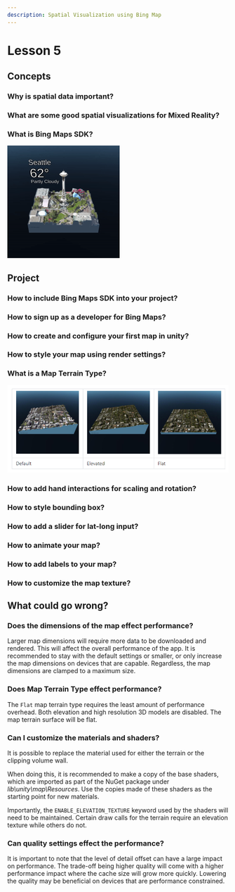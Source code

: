 ```yaml
---
description: Spatial Visualization using Bing Map
---
```


# Lesson 5

## Concepts

### Why is spatial data important?

### What are some good spatial visualizations for Mixed Reality?

### What is Bing Maps SDK?

![](.gitbook/assets/weathercube.gif)

## Project

### How to include Bing Maps SDK into your project?

### How to sign up as a developer for Bing Maps?

### How to create and configure your first map in unity?

### How to style your map using render settings?

### What is a Map Terrain Type?

![](.gitbook/assets/mapterraintype.png)

### How to add hand interactions for scaling and rotation?

### How to style bounding box?

### How to add a slider for lat-long input?

### How to animate your map?

### How to add labels to your map?

### How to customize the map texture?

## What could go wrong?

### Does the dimensions of the map effect performance?

Larger map dimensions will require more data to be downloaded and rendered. This will affect the overall performance of the app. It is recommended to stay with the default settings or smaller, or only increase the map dimensions on devices that are capable. Regardless, the map dimensions are clamped to a maximum size.

### Does Map Terrain Type effect performance?

 The `Flat` map terrain type requires the least amount of performance overhead. Both elevation and high resolution 3D models are disabled. The map terrain surface will be flat.

### Can I customize the materials and shaders? 

It is possible to replace the material used for either the terrain or the clipping volume wall.

When doing this, it is recommended to make a copy of the base shaders, which are imported as part of the NuGet package under _lib\unity\map\Resources_. Use the copies made of these shaders as the starting point for new materials.

 Importantly, the `ENABLE_ELEVATION_TEXTURE` keyword used by the shaders will need to be maintained. Certain draw calls for the terrain require an elevation texture while others do not.

### Can quality settings effect the performance?

It is important to note that the level of detail offset can have a large impact on performance. The trade-off being higher quality will come with a higher performance impact where the cache size will grow more quickly. Lowering the quality may be beneficial on devices that are performance constrained.

